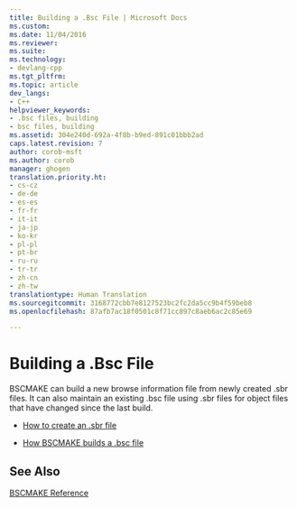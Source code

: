```yaml
---
title: Building a .Bsc File | Microsoft Docs
ms.custom: 
ms.date: 11/04/2016
ms.reviewer: 
ms.suite: 
ms.technology:
- devlang-cpp
ms.tgt_pltfrm: 
ms.topic: article
dev_langs:
- C++
helpviewer_keywords:
- .bsc files, building
- bsc files, building
ms.assetid: 304e240d-692a-4f8b-b9ed-891c01bbb2ad
caps.latest.revision: 7
author: corob-msft
ms.author: corob
manager: ghogen
translation.priority.ht:
- cs-cz
- de-de
- es-es
- fr-fr
- it-it
- ja-jp
- ko-kr
- pl-pl
- pt-br
- ru-ru
- tr-tr
- zh-cn
- zh-tw
translationtype: Human Translation
ms.sourcegitcommit: 3168772cbb7e8127523bc2fc2da5cc9b4f59beb8
ms.openlocfilehash: 87afb7ac18f0501c8f71cc897c8aeb6ac2c85e69

---
```

# Building a .Bsc File
BSCMAKE can build a new browse information file from newly created .sbr files. It can also maintain an existing .bsc file using .sbr files for object files that have changed since the last build.  
  
-   [How to create an .sbr file](../../build/reference/creating-an-dot-sbr-file.md)  
  
-   [How BSCMAKE builds a .bsc file](../../build/reference/how-bscmake-builds-a-dot-bsc-file.md)  
  
## See Also  
 [BSCMAKE Reference](../../build/reference/bscmake-reference.md)


<!--HONumber=Jan17_HO2-->


